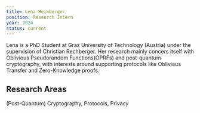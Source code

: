 ```yaml
---
title: Lena Heimberger
position: Research Intern
year: 2024
status: current
---
```


Lena is a PhD Student at Graz University of Technology (Austria) under the supervision of Christian Rechberger. Her research mainly concers itself with Oblivious Pseudorandom Functions(OPRFs) and post-quantum cryptography, with interests around supporting protocols like Oblivious Transfer and Zero-Knowledge proofs.

## Research Areas

(Post-Quantum) Cryptography, Protocols, Privacy
